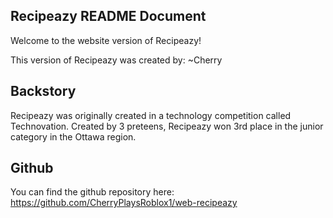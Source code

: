 ## Recipeazy README Document
Welcome to the website version of Recipeazy!

This version of Recipeazy was created by:
~Cherry

## Backstory
Recipeazy was originally created in a technology competition called Technovation.
Created by 3 preteens, Recipeazy won 3rd place in the junior category in the Ottawa region.

## Github
You can find the github repository here:
https://github.com/CherryPlaysRoblox1/web-recipeazy

